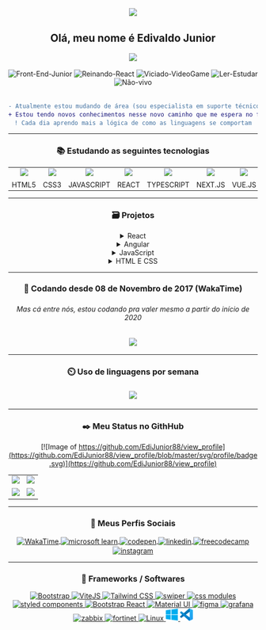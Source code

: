 <div align="center">
  
<img src="https://p0.piqsels.com/preview/920/519/697/abstract-php-c-analytics.jpg" width="50%">

<p align="center">
  <h2>Olá, meu nome é Edivaldo Junior</h2> 
  <img src="https://i.imgur.com/uzszOEy.gif" width="60px"> 
</p>
  
<img alt="Front-End-Junior" src="https://img.shields.io/badge/FRONT--END-Junior-brightgreen">
<img alt="Reinando-React" src="https://img.shields.io/badge/REINANDO-React-blue">
<img alt="Viciado-VideoGame" src="https://img.shields.io/badge/Sou%20Muito%20Viciado-Video--Game-red">
<img alt="Ler-Estudar" src="https://img.shields.io/badge/Adoro%20ler%20e%20estudar-Ci%C3%AAncias-yellowgreen">
<img alt="Não-vivo" src="https://img.shields.io/badge/N%C3%A3o%20vivo%20sem-Tecnologia-green">

<br>  
<br>
 
  ```diff
- Atualmente estou mudando de área (sou especialista em suporte técnico, infraestrutura e monitoramento)
+ Estou tendo novos conhecimentos nesse novo caminho que me espera no front-end
! Cada dia aprendo mais a lógica de como as linguagens se comportam
```

<hr> 
  
<h3>📚 Estudando as seguintes tecnologias</h3>

<table>
  <tr>
    <td align="center">
      <img src="https://www.vectorlogo.zone/logos/w3_html5/w3_html5-icon.svg">
    </td>
    <td align="center">
      <img src="https://www.vectorlogo.zone/logos/w3_css/w3_css-icon.svg">
    </td>
    <td align="center">
      <img src="https://www.vectorlogo.zone/logos/javascript/javascript-icon.svg">
    </td>
    <td align="center">
      <img src="https://www.vectorlogo.zone/logos/reactjs/reactjs-icon.svg">
    </td>
    <td align="center">
      <img src="https://www.vectorlogo.zone/logos/typescriptlang/typescriptlang-icon.svg">
    </td>
    <td align="center">
      <img src="https://raw.githubusercontent.com/get-icon/geticon/fc0f660daee147afb4a56c64e12bde6486b73e39/icons/nextjs-icon.svg">
    </td>
     <td align="center">
      <img src="https://www.vectorlogo.zone/logos/vuejs/vuejs-icon.svg">
    </td>
  </tr>

  <tr>
    <td align="center">
      HTML5
    </td>
    <td align="center">
      CSS3
    </td>
    <td align="center">
      JAVASCRIPT
    </td>
    <td align="center">
      REACT
    </td>
     <td align="center">
      TYPESCRIPT
    </td>
    <td align="center">
      NEXT.JS
    </td>
     <td align="center">
      VUE.JS
    </td>
  </tr>
</table>

<hr>

<h3>🗃️ Projetos</h3>

<details>
  <summary>React</summary> <br>
  <strong>Faavoritar Repositórios</strong> - <a href="https://projeto-favoritar-repositorios.vercel.app/" target="_blank">https://projeto-favoritar-repositorios.vercel.app/</a> <br>
  <strong>Dogs</strong> - <a href="https://dogsorigamid-edijunior88.netlify.app/" target="_blank">https://dogsorigamid-edijunior88.netlify.app/</a> <br>
  <strong>Consulta Quadrinhos v2</strong> - <a href="https://consultaquadrinhosv2.netlify.app/" target="_blank">https://consultaquadrinhosv2.netlify.app/</a> <br>
  <strong>AluraTube v2</strong> - <a href="https://aluratube-v2.netlify.app/" target="_blank">https://aluratube-v2.netlify.app/</a> <br>
  <strong>GitHub Finder</strong> - <a href="https://githubfinder-edijunior88.netlify.app/" target="_blank">https://githubfinder-edijunior88.netlify.app/</a> <br>
  <strong>My Todo List</strong> - <a href="https://baltaio-mytodolist.netlify.app/" target="_blank">https://baltaio-mytodolist.netlify.app/</a> <br>
  <strong>Consulta Quadrinhos</strong> - <a href="https://consulta-quadrinhos.netlify.app/" target="_blank">https://consulta-quadrinhos.netlify.app/</a> <br>
  <strong>Gerenciador de Receitas</strong> - <a href="https://github.com/EdiJunior88/Consulta_Quadrinhos" target="_blank">https://github.com/EdiJunior88/Consulta_Quadrinhos</a> <br>
  <strong>Ninja List</strong> - <a href="https://hackathon-ninjalist.netlify.app/" target="_blank">https://hackathon-ninjalist.netlify.app/</a> <br>
  <strong>hashtag finder</strong> - <a href="https://projeto-hashtagfinder.netlify.app/" target="_blank">https://projeto-hashtagfinder.netlify.app/</a> <br>
  <strong>App Envio de Dinheiro</strong> - <a href="https://newtab-academy-react.netlify.app/" target="_blank">https://newtab-academy-react.netlify.app/</a> <br>
  <strong>AluraTube</strong> - <a href="https://aluratube-imersao-dev.vercel.app/" target="_blank">https://aluratube-imersao-dev.vercel.app/</a>
</details>

<details>
  <summary>Angular</summary> <br>
  <strong>Todo List (Lista de Tarefas)</strong> - <a href="https://edijunior88.github.io/Balta.io_Comecando_com_Angular/" target="_blank">https://edijunior88.github.io/Balta.io_Comecando_com_Angular/</a> <br>
</details>

<details>
  <summary>JavaScript</summary> <br>
  <strong>Portfólio</strong> - <a href="https://edijunior88.github.io/Portfolio/" target="_blank">https://edijunior88.github.io/Portifolio/</a> <br>
  <strong>Controle Financeiro</strong> - <a href="https://edijunior88.github.io/NewTab_Academy_Projeto_Individual_JavaScript/" target="_blank">https://edijunior88.github.io/NewTab_Academy_Projeto_Individual_JavaScript/</a> <br>
  <strong>Lista de Cadastro</strong> - <a href="https://edijunior88.github.io/NewTab_Academy_Projeto_Guiado_JavaScript/" target="_blank">https://edijunior88.github.io/NewTab_Academy_Projeto_Guiado_JavaScript/</a> <br>
  <strong>MusicDot</strong> - <a href="https://edijunior88.github.io/Caelum_HTML_CSS_JavaScript/" target="_blank">https://edijunior88.github.io/Caelum_HTML_CSS_JavaScript/</a> <br>
  <strong>Consumo de kW/h</strong> - <a href="https://edijunior88.github.io/Projeto_Verificar_KWh/" target="_blank">https://edijunior88.github.io/Projeto_Verificar_KWh/</a> <br>
  <strong>Imersão DEV ALURA</strong> - <a href="https://edijunior88.github.io/Imersao_Dev_Alura/" target="_blank">https://edijunior88.github.io/Imersao_Dev_Alura/</a> <br>
</details>

<details>
  <summary>HTML E CSS</summary> <br>
  <strong>Origamid - Portfólio</strong> - <a href="https://origamid-html-css-portfolio.netlify.app/" target="_blank">https://origamid-html-css-portfolio.netlify.app/</a> <br>
  <strong>Bickraft</strong> - <a href="https://bikcraft-edijunior88.netlify.app/" target="_blank">https://bikcraft-edijunior88.netlify.app/</a> <br>
  <strong>Tailwind CSS (v2.0)</strong> - <a href="https://edijunior88.github.io/TailwindCSS_2_para_Iniciantes/" target="_blank">https://edijunior88.github.io/TailwindCSS_2_para_Iniciantes/</a> <br>
  <strong>Web Design Responsivo</strong> - <a href="https://edijunior88.github.io/FreeCodeCamp_Projetos_do_Design_Responsivo/" target="_blank">https://edijunior88.github.io/FreeCodeCamp_Projetos_do_Design_Responsivo/</a>
</details>

<hr>
<h3>📅 Codando desde 08 de Novembro de 2017 (WakaTime)<h3>
<h6>Mas cá entre nós, estou codando pra valer mesmo a partir do início de 2020</h6>

<img src="https://wakatime.com/badge/user/e7b8ca2e-291c-4eca-846b-95eced7beff1.svg" />

<hr>
 
<h3>⏲️ Uso de linguagens por semana<h3>
<figure>
  <img src="https://wakatime.com/share/@EdiJunior/2ec0b3e6-ec2e-4185-aed7-aa65a3b6e4db.png" width="50%">
  </figure>

<hr>
  
<h3>✒️ Meu Status no GithHub</h3>
 
[![Image of https://github.com/EdiJunior88/view_profile](https://github.com/EdiJunior88/view_profile/blob/master/svg/profile/badge.svg)](https://github.com/EdiJunior88/view_profile)

<table>
<tr>
<td>
<img src="https://github-readme-stats-git-masterrstaa-rickstaa.vercel.app/api?username=edijunior88&show_icons=true&theme=solarized-light&locale=pt-br">
</td>
<td>
<img src="http://github-readme-streak-stats.herokuapp.com?user=edijunior88&theme=radical&hide_border=true&locale=pt_BR">
</td>
</tr>
 
<tr align="center">
<td>
<img src="https://github-readme-stats-git-masterrstaa-rickstaa.vercel.app/api/top-langs/?username=edijunior88&show_icons=true&locale=pt-br&hide=dockerfile,php,shell,Classic%20ASP,c%23">
</td>
<td>
<img src="https://github-trophies.vercel.app/?username=EdiJunior88&theme=juicyfresh&column=3&margin-w=15&margin-h=15">
</td>
</tr>
</table>

<hr>
  
<h3>📩 Meus Perfis Sociais</h3>
<p>
<a href="https://wakatime.com/@EdiJunior" target="_blank">
<img align="center" src="https://raw.githubusercontent.com/get-icon/geticon/fc0f660daee147afb4a56c64e12bde6486b73e39/icons/wakatime.svg" alt="WakaTime" title="WakaTime" width="4.5%">
</a>  
  
<a href="https://learn.microsoft.com/pt-br/users/edijunior-5626/" target="_blank">
<img align="center" src="https://cdn.jsdelivr.net/npm/simple-icons@3.13.0/icons/microsoft.svg" alt="microsoft learn" title="Microsoft Learn" width="4.5%">
</a>  
  
<a href="https://codepen.io/edijunior88" target="_blank">
<img align="center" src="https://cdn.jsdelivr.net/npm/simple-icons@3.0.1/icons/codepen.svg" alt="codepen" title="Codepen" width="4.5%">
</a>

<a href="https://www.linkedin.com/in/edivaldo-junior/" target="_blank">
<img align="center" src="https://cdn.jsdelivr.net/npm/simple-icons@3.0.1/icons/linkedin.svg" alt="linkedin" title="linkedin" width="4.5%">
</a>

<a href="https://www.freecodecamp.org/portuguese/edijunior88" target="_blank">
<img align="center" src="https://cdn.jsdelivr.net/npm/simple-icons@3.13.0/icons/freecodecamp.svg" alt="freecodecamp" title="freecodecamp" width="6.5%">
</a>

<a href="https://www.instagram.com/edijunior88/" target="_blank">
<img align="center" src="https://cdn.jsdelivr.net/npm/simple-icons@3.0.1/icons/instagram.svg" alt="instagram" title="instagram" width="4.5%">
</a>
</p>

<hr>
  
<h3>💾 Frameworks / Softwares</h3>

<p> 
<a href="https://getbootstrap.com/" target="_blank"> 
<img src="https://www.vectorlogo.zone/logos/getbootstrap/getbootstrap-icon.svg" title="Bootstrap" width="5%"> 
</a>  
  
<a href="https://vitejs.dev/" target="_blank"> 
<img src="https://raw.githubusercontent.com/detain/svg-logos/aecbca0b533703a389211cddb0ca159a5d50553e/svg/vitejs.svg" title="ViteJS" width="5%"> 
</a> 
  
<a href="https://tailwindcss.com/" target="_blank"> 
<img src="https://www.vectorlogo.zone/logos/tailwindcss/tailwindcss-icon.svg" title="Tailwind CSS" width="6%"> 
</a> 

<a href="https://swiperjs.com" target="_blank"> 
<img src="https://raw.githubusercontent.com/simple-icons/simple-icons/11d0a684be715f00f1d32c0769252ba5d29e4612/icons/swiper.svg" title="swiper" width="5%"> 
</a>
  
<a href="https://github.com/css-modules/css-modules" target="_blank"> 
<img src="https://raw.githubusercontent.com/css-modules/logos/master/css-modules-logo.png" title="css modules" width="5.8%"> 
</a>

<a href="https://styled-components.com/" target="_blank"> 
<img src="https://cdn.worldvectorlogo.com/logos/styled-components-1.svg" title="styled components" width="5%"> 
</a>
  
<a href="https://react-bootstrap.github.io/" target="_blank"> 
<img src="https://avatars.githubusercontent.com/u/6853419?s=200&v=4" title="Bootstrap React" width="5%"> 
</a>

<a href="https://mui.com/" target="_blank"> 
<img src="https://raw.githubusercontent.com/get-icon/geticon/fc0f660daee147afb4a56c64e12bde6486b73e39/icons/material-ui.svg" title="Material UI" width="6%"> 
</a>

<a href="https://www.figma.com/" target="_blank"> 
<img src="https://www.vectorlogo.zone/logos/figma/figma-icon.svg" title="figma" width="5%"> 
</a>

<a href="https://grafana.com" target="_blank"> 
<img src="https://www.vectorlogo.zone/logos/grafana/grafana-icon.svg" title="grafana" width="5%"> 
</a>  

<a href="https://www.zabbix.com/" target="_blank"> 
<img src="https://www.vectorlogo.zone/logos/zabbix/zabbix-icon.svg" title="zabbix" width="5%"> 
</a>
  
<a href="https://www.fortinet.com/" target="_blank"> 
<img src="https://raw.githubusercontent.com/simple-icons/simple-icons/4e2df6a35f61ab59c681ce872afd6a2c2fd8ed53/icons/fortinet.svg" title="fortinet" width="5%"> 
</a>  
  
<a href="https://www.linux.org/pages/download/" target="_blank"> 
<img src="https://www.vectorlogo.zone/logos/linux/linux-icon.svg" title="Linux" width="5%"> 
</a> 
  
<a href="https://www.microsoft.com/pt-br/windows/?r=1" target="_blank"> 
<img src="https://raw.githubusercontent.com/devicons/devicon/2ae2a900d2f041da66e950e4d48052658d850630/icons/windows8/windows8-original.svg" title="Windows" width="5%"> 
</a> 
  
<a href="https://code.visualstudio.com/" target="_blank"> 
<img src="https://raw.githubusercontent.com/devicons/devicon/2ae2a900d2f041da66e950e4d48052658d850630/icons/vscode/vscode-original.svg" title="VSCode" width="5%"> 
</a> 
  
</p>
<div>
